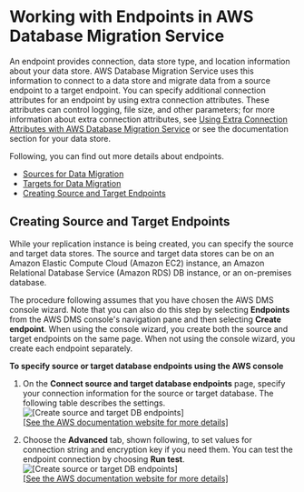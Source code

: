 # Working with Endpoints in AWS Database Migration Service<a name="CHAP_Endpoints"></a>

An endpoint provides connection, data store type, and location information about your data store\. AWS Database Migration Service uses this information to connect to a data store and migrate data from a source endpoint to a target endpoint\. You can specify additional connection attributes for an endpoint by using extra connection attributes\. These attributes can control logging, file size, and other parameters; for more information about extra connection attributes, see [Using Extra Connection Attributes with AWS Database Migration Service](CHAP_Introduction.ConnectionAttributes.md) or see the documentation section for your data store\. 

Following, you can find out more details about endpoints\.


+ [Sources for Data Migration](CHAP_Source.md)
+ [Targets for Data Migration](CHAP_Target.md)
+ [Creating Source and Target Endpoints](#CHAP_Endpoints.Creating)

## Creating Source and Target Endpoints<a name="CHAP_Endpoints.Creating"></a>

While your replication instance is being created, you can specify the source and target data stores\. The source and target data stores can be on an Amazon Elastic Compute Cloud \(Amazon EC2\) instance, an Amazon Relational Database Service \(Amazon RDS\) DB instance, or an on\-premises database\.

The procedure following assumes that you have chosen the AWS DMS console wizard\. Note that you can also do this step by selecting **Endpoints** from the AWS DMS console's navigation pane and then selecting **Create endpoint**\. When using the console wizard, you create both the source and target endpoints on the same page\. When not using the console wizard, you create each endpoint separately\.

**To specify source or target database endpoints using the AWS console**

1. On the **Connect source and target database endpoints** page, specify your connection information for the source or target database\. The following table describes the settings\.  
![\[Create source and target DB endpoints\]](http://docs.aws.amazon.com/dms/latest/userguide/images/datarep-gs-wizard3.png)    
[\[See the AWS documentation website for more details\]](http://docs.aws.amazon.com/dms/latest/userguide/CHAP_Endpoints.html)

1. Choose the **Advanced** tab, shown following, to set values for connection string and encryption key if you need them\. You can test the endpoint connection by choosing **Run test**\.  
![\[Create source or target DB endpoints\]](http://docs.aws.amazon.com/dms/latest/userguide/images/datarep-gs-wizard3a.png)    
[\[See the AWS documentation website for more details\]](http://docs.aws.amazon.com/dms/latest/userguide/CHAP_Endpoints.html)